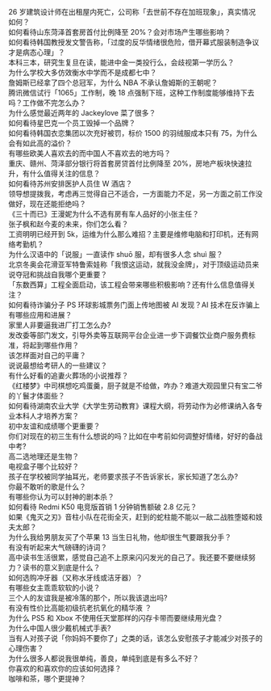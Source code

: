 26 岁建筑设计师在出租屋内死亡，公司称「去世前不存在加班现象」，真实情况如何？  
如何看待山东菏泽首套房首付比例降至 20%？会对市场产生哪些影响？  
如何看待韩国教授发文警告称，「过度的反华情绪很危险，借开幕式服装制造争议才是病态心理」？  
本科三本，研究生复旦在读，能进中金一类投行么，会歧视第一学历么？  
为什么学校大多仿效衡水中学而不是成都七中？  
詹姆斯已经拿了四个总冠军，为什么 NBA 不承认詹姆斯的王朝呢？  
腾讯微信试行「1065」工作制，晚 18 点强制下班，这种工作制度能够维持下去吗？工作做不完怎么办？  
为什么感觉最近两年的 Jackeylove 菜了很多？  
如何看待星巴克一个员工毁掉一个品牌？  
如何看待韩国衣恋集团以次充好被罚，标价 1500 的羽绒服成本只有 75，为什么会有如此高的溢价？  
有哪些欧美人喜欢去的而中国人不喜欢去的地方吗？  
重庆、赣州、菏泽部分银行将首套房贷首付比例降至 20%，房地产板块快速拉升，有什么值得关注的信息？  
如何看待苏州安排医护人员住 W 酒店？  
领导想提拨我，考虑再三觉得自己不适合，一方面能力不足，另一方面之前工作没做好，现在还能拒绝吗？  
《三十而已》王漫妮为什么不选有房有车人品好的小张主任？  
张子枫和赵今麦的未来，你们怎么看？  
工资明明已经开到 5k，运维为什么那么难招？主要是维修电脑和打印机，还有网络考勤机？  
为什么汉语中的「说服」一直读作 shuō 服，却有很多人念 shuì 服？  
北京冬奥会花滑亚军特鲁索娃称「我恨这运动，就我没金牌」，对于顶级运动员来说夺冠和挑战自我哪个更重要？  
「东数西算」工程全面启动，该工程会带来哪些积极影响？还有什么信息值得关注？  
如何看待诈骗分子 PS 环球影城票务门面上传地图被 AI 发现？AI 技术在反诈骗上有哪些应用和进展？  
家里人非要逼我进厂打工怎么办?  
发改委等部门发文，引导外卖等互联网平台企业进一步下调餐饮业商户服务费标准，将起到哪些作用？  
该怎样面对自己的平庸？  
说说最想给考研人的一些建议？  
有什么好看的追妻火葬场的小说推荐？  
《红楼梦》中司棋想吃鸡蛋羹，厨子就是不给做，咋办？难道大观园里只有宝二爷的丫鬟才体面些？  
如何看待湖南农业大学《大学生劳动教育》课程大纲，将劳动作为必修课纳入各专业本科人才培养方案？  
初中友谊和成绩哪个更重要？  
你们对现在的初三生有什么想说的吗？比如在中考前如何调整好情绪，好好的备战中考?  
高二选地理还是生物？  
电视盒子哪个比较好？  
孩子在学校被同学抽耳光，老师要求孩子不告诉家长，家长知道了怎么办?  
你最不敢听的歌是什么？  
有哪些你认为可以封神的剧本杀？  
如何看待 Redmi K50 电竞版首销 1 分钟销售额破 2.8 亿元？  
如果《鬼灭之刃》音柱小队在花街全灭，赶到的蛇柱能不能以一敌二战胜堕姬和妓夫太郎？  
为什么我给男朋友买了个苹果 13 当生日礼物，他却很生气要跟我分手？  
有没有听起来大气磅礴的诗词？  
高中读书生活很累，感觉自己追不上原来闪闪发光的自己了。我还要不要继续努力？读书的意义到底是什么？  
如何选购冲牙器（又称水牙线或洁牙器）？  
有哪些女主乖乖软软的小说？  
三个人的友谊我是被冷落的那个，所以我该退出吗?  
有没有性价比高能初级抗老抗氧化的精华液 ？  
为什么 PS5 和 Xbox 不使用任天堂那样的闪存卡带而要继续用光盘？  
为什么中国人很少戴机械式手表?  
当有人对孩子说「你妈妈不要你了」之类的话，该怎么安慰孩子才能减少对孩子的心理伤害？  
为什么很多人都说我很单纯，善良，单纯到底是有多么不好？  
你喜欢的和喜欢你的应该如何选择？  
咖啡和茶，哪个更提神？  
